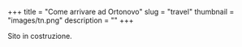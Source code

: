 +++
title = "Come arrivare ad Ortonovo"
slug = "travel"
thumbnail = "images/tn.png"
description = ""
+++

Sito in costruzione.
